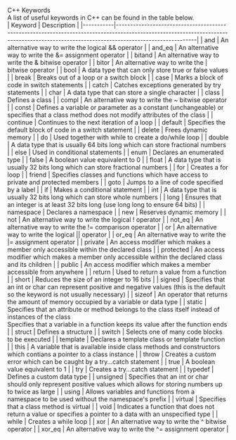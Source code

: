 C++ Keywords  
A list of useful keywords in C++ can be found in the table below.  
| Keyword   | Description                                                                                                                                                                            |
|-----------|----------------------------------------------------------------------------------------------------------------------------------------------------------------------------------------|
| and       | An alternative way to write the logical && operator                                                                                                                                    |
| and_eq    | An alternative way to write the &= assignment operator                                                                                                                                 |
| bitand    | An alternative way to write the & bitwise operator                                                                                                                                     |
| bitor     | An alternative way to write the \| bitwise operator                                                                                                                                    |
| bool      | A data type that can only store true or false values                                                                                                                                   |
| break     | Breaks out of a loop or a switch block                                                                                                                                                 |
| case      | Marks a block of code in switch statements                                                                                                                                             |
| catch     | Catches exceptions generated by try statements                                                                                                                                         |
| char      | A data type that can store a single character                                                                                                                                          |
| class     | Defines a class                                                                                                                                                                        |
| compl     | An alternative way to write the ~ bitwise operator                                                                                                                                     |
| const     | Defines a variable or parameter as a constant (unchangeable) or specifies that a class method does not modify attributes of the class                                                  |
| continue  | Continues to the next iteration of a loop                                                                                                                                              |
| default   | Specifies the default block of code in a switch statement                                                                                                                              |
| delete    | Frees dynamic memory                                                                                                                                                                   |
| do        | Used together with while to create a do/while loop                                                                                                                                     |
| double    | A data type that is usually 64 bits long which can store fractional numbers                                                                                                            |
| else      | Used in conditional statements                                                                                                                                                         |
| enum      | Declares an enumerated type                                                                                                                                                            |
| false     | A boolean value equivalent to 0                                                                                                                                                        |
| float     | A data type that is usually 32 bits long which can store fractional numbers                                                                                                            |
| for       | Creates a for loop                                                                                                                                                                     |
| friend    | Specifies classes and functions which have access to private and protected members                                                                                                     |
| goto      | Jumps to a line of code specified by a label                                                                                                                                           |
| if        | Makes a conditional statement                                                                                                                                                          |
| int       | A data type that is usually 32 bits long which can store whole numbers                                                                                                                 |
| long      | Ensures that an integer is at least 32 bits long (use long long to ensure 64 bits)                                                                                                     |
| namespace | Declares a namespace                                                                                                                                                                   |
| new       | Reserves dynamic memory                                                                                                                                                                |
| not       | An alternative way to write the logical ! operator                                                                                                                                     |
| not_eq    | An alternative way to write the != comparison operator                                                                                                                                 |
| or        | An alternative way to write the logical \|\| operator                                                                                                                                  |
| or_eq     | An alternative way to write the \|= assignment operator                                                                                                                                |
| private   | An access modifier which makes a member only accessible within the declared class                                                                                                      |
| protected | An access modifier which makes a member only accessible within the declared class and its children                                                                                     |
| public    | An access modifier which makes a member accessible from anywhere                                                                                                                       |
| return    | Used to return a value from a function                                                                                                                                                 |
| short     | Reduces the size of an integer to 16 bits                                                                                                                                              |
| signed    | Specifies that an int or char can represent positive and negative values (this is the default so the keyword is not usually necessary)                                                 |
| sizeof    | An operator that returns the amount of memory occupied by a variable or data type                                                                                                      |
| static    | Specifies that an attribute or method belongs to the class itself instead of instances of the class<br>Specifies that a variable in a function keeps its value after the function ends |
| struct    | Defines a structure                                                                                                                                                                    |
| switch    | Selects one of many code blocks to be executed                                                                                                                                         |
| template  | Declares a template class or template function                                                                                                                                         |
| this      | A variable that is available inside class methods and constructors which contians a pointer to a class instance                                                                        |
| throw     | Creates a custom error which can be caught by a try...catch statement                                                                                                                  |
| true      | A boolean value equivalent to 1                                                                                                                                                        |
| try       | Creates a try...catch statement                                                                                                                                                        |
| typedef   | Defines a custom data type                                                                                                                                                             |
| unsigned  | Specifies that an int or char should only represent positive values which allows for storing numbers up to twice as large                                                              |
| using     | Allows variables and functions from a namespace to be used without the namespace's prefix                                                                                              |
| virtual   | Specifies that a class method is virtual                                                                                                                                               |
| void      | Indicates a function that does not return a value or specifies a pointer to a data with an unspecified type                                                                            |
| while     | Creates a while loop                                                                                                                                                                   |
| xor       | An alternative way to write the ^ bitwise operator                                                                                                                                     |
| xor_eq    | An alternative way to write the ^= assignment operator                                                                                                                                 |
